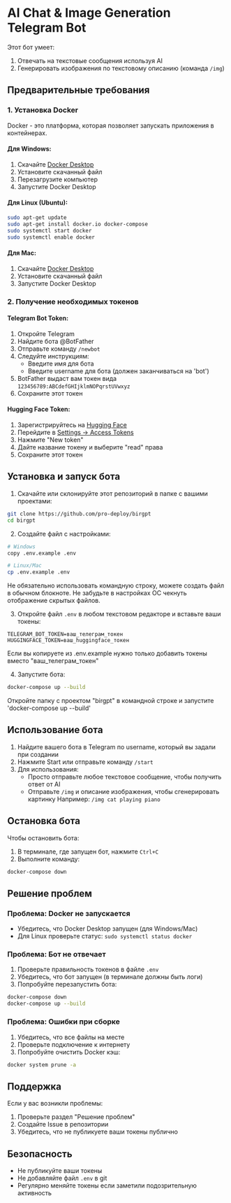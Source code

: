 # AI Chat & Image Generation Telegram Bot

Этот бот умеет:
1. Отвечать на текстовые сообщения используя AI
2. Генерировать изображения по текстовому описанию (команда `/img`)

## Предварительные требования

### 1. Установка Docker
Docker - это платформа, которая позволяет запускать приложения в контейнерах.

#### Для Windows:
1. Скачайте [Docker Desktop](https://www.docker.com/products/docker-desktop)
2. Установите скачанный файл
3. Перезагрузите компьютер
4. Запустите Docker Desktop

#### Для Linux (Ubuntu):
```bash
sudo apt-get update
sudo apt-get install docker.io docker-compose
sudo systemctl start docker
sudo systemctl enable docker
```

#### Для Mac:
1. Скачайте [Docker Desktop](https://www.docker.com/products/docker-desktop)
2. Установите скачанный файл
3. Запустите Docker Desktop

### 2. Получение необходимых токенов

#### Telegram Bot Token:
1. Откройте Telegram
2. Найдите бота @BotFather
3. Отправьте команду `/newbot`
4. Следуйте инструкциям:
   - Введите имя для бота
   - Введите username для бота (должен заканчиваться на 'bot')
5. BotFather выдаст вам токен вида `123456789:ABCdefGHIjklmNOPqrstUVwxyz`
6. Сохраните этот токен

#### Hugging Face Token:
1. Зарегистрируйтесь на [Hugging Face](https://huggingface.co/)
2. Перейдите в [Settings -> Access Tokens](https://huggingface.co/settings/tokens)
3. Нажмите "New token"
4. Дайте название токену и выберите "read" права
5. Сохраните этот токен

## Установка и запуск бота

1. Скачайте или склонируйте этот репозиторий в папке с вашими проектами:
```bash
git clone https://github.com/pro-deploy/birgpt
cd birgpt
```

2. Создайте файл с настройками:
```bash
# Windows
copy .env.example .env

# Linux/Mac
cp .env.example .env
```
Не обязательно использовать командную строку, можете создать файл в обычном блокноте. Не забудьте в настройках ОС чекнуть отображение скрытых файлов.

3. Откройте файл `.env` в любом текстовом редакторе и вставьте ваши токены:
```
TELEGRAM_BOT_TOKEN=ваш_телеграм_токен
HUGGINGFACE_TOKEN=ваш_huggingface_токен
```
Если вы копируете из .env.example нужно только добавить токены вместо "ваш_телеграм_токен"

4. Запустите бота:
```bash
docker-compose up --build
```
Откройте папку с проектом "birgpt" в командной строке и запустите 'docker-compose up --build'
## Использование бота

1. Найдите вашего бота в Telegram по username, который вы задали при создании
2. Нажмите Start или отправьте команду `/start`
3. Для использования:
   - Просто отправьте любое текстовое сообщение, чтобы получить ответ от AI
   - Отправьте `/img` и описание изображения, чтобы сгенерировать картинку
     Например: `/img cat playing piano`

## Остановка бота

Чтобы остановить бота:
1. В терминале, где запущен бот, нажмите `Ctrl+C`
2. Выполните команду:
```bash
docker-compose down
```

## Решение проблем

### Проблема: Docker не запускается
- Убедитесь, что Docker Desktop запущен (для Windows/Mac)
- Для Linux проверьте статус: `sudo systemctl status docker`

### Проблема: Бот не отвечает
1. Проверьте правильность токенов в файле `.env`
2. Убедитесь, что бот запущен (в терминале должны быть логи)
3. Попробуйте перезапустить бота:
```bash
docker-compose down
docker-compose up --build
```

### Проблема: Ошибки при сборке
1. Убедитесь, что все файлы на месте
2. Проверьте подключение к интернету
3. Попробуйте очистить Docker кэш:
```bash
docker system prune -a
```

## Поддержка

Если у вас возникли проблемы:
1. Проверьте раздел "Решение проблем"
2. Создайте Issue в репозитории
3. Убедитесь, что не публикуете ваши токены публично

## Безопасность

- Не публикуйте ваши токены
- Не добавляйте файл `.env` в git
- Регулярно меняйте токены если заметили подозрительную активность